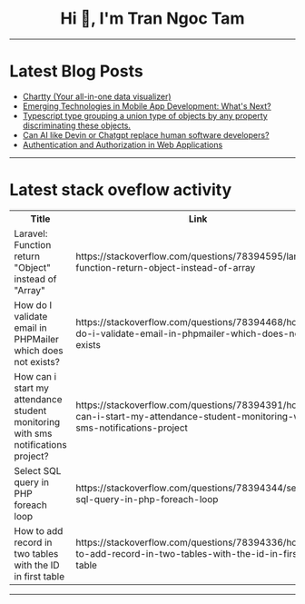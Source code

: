 <h1 align="center">Hi 👋, I'm Tran Ngoc Tam</h1>

---

# Latest Blog Posts 
<!-- BLOG-POST-LIST:START -->
- [Chartty &lpar;Your all-in-one data visualizer&rpar;](https://dev.to/sarahokolo/chartty-your-all-in-one-data-visualizer-2o38)
- [Emerging Technologies in Mobile App Development: What&#39;s Next?](https://dev.to/robertadler/emerging-technologies-in-mobile-app-development-whats-next-4g6h)
- [Typescript type grouping a union type of objects by any property discriminating these objects.](https://dev.to/fredleroy/typescript-cheat-sheet-3nm4)
- [Can AI like Devin or Chatgpt replace human software developers?](https://dev.to/codegirl0101/can-ai-like-devin-or-chatgpt-replace-human-software-developers-3gb5)
- [Authentication and Authorization in Web Applications](https://dev.to/sanx/authentication-and-authorization-in-web-applications-4p95)
<!-- BLOG-POST-LIST:END -->

---

# Latest stack oveflow activity
<table>
  <tr><th>Title</th><th>Link</th></tr>
  <!-- STACKOVERFLOW:START --><tr><td>Laravel: Function return &quot;Object&quot; instead of &quot;Array&quot;</td><td>https://stackoverflow.com/questions/78394595/laravel-function-return-object-instead-of-array</td></tr><tr><td>How do I validate email in PHPMailer which does not exists?</td><td>https://stackoverflow.com/questions/78394468/how-do-i-validate-email-in-phpmailer-which-does-not-exists</td></tr><tr><td>How can i start my attendance student monitoring with sms notifications project?</td><td>https://stackoverflow.com/questions/78394391/how-can-i-start-my-attendance-student-monitoring-with-sms-notifications-project</td></tr><tr><td>Select SQL query in PHP foreach loop</td><td>https://stackoverflow.com/questions/78394344/select-sql-query-in-php-foreach-loop</td></tr><tr><td>How to add record in two tables with the ID in first table</td><td>https://stackoverflow.com/questions/78394336/how-to-add-record-in-two-tables-with-the-id-in-first-table</td></tr><!-- STACKOVERFLOW:END -->
</table>

---


